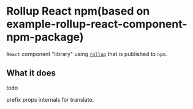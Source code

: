 # Rollup React npm(based on example-rollup-react-component-npm-package)

`React` component "library" using [`rollup`](https://github.com/rollup/rollup) that is published to `npm`.

## What it does

todo

prefix props internals for translate.

